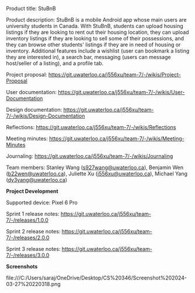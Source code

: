 Product title: StuBnB

Product description: StuBnB is a mobile Android app whose main users are university students in Canada. With StuBnB, students can upload housing listings if they are looking to rent out their housing location, they can upload inventory listings if they are looking to sell some of their possessions, and they can browse other students' listings if they are in need of housing or inventory. Additional features include a wishlist (user can bookmark a listing they are interested in), a search bar, messaging (users can message host/seller of a listing), and a profile tab.

Project proposal: https://git.uwaterloo.ca/j556xu/team-7/-/wikis/Project-Proposal

User documentation: https://git.uwaterloo.ca/j556xu/team-7/-/wikis/User-Documentation

Design documentation: https://git.uwaterloo.ca/j556xu/team-7/-/wikis/Design-Documentation

Reflections: https://git.uwaterloo.ca/j556xu/team-7/-/wikis/Reflections

Meeting minutes: https://git.uwaterloo.ca/j556xu/team-7/-/wikis/Meeting-Minutes 

Journaling: https://git.uwaterloo.ca/j556xu/team-7/-/wikis/Journaling 

Team members: Stanley Wang (s927wang@uwaterloo.ca), Benjamin Wen (b22wen@uwaterloo.ca), Juliette Xu (j556xu@uwaterloo.ca), Michael Yang (dy3yang@uwaterloo.ca)


**Project Development**

Supported device: Pixel 6 Pro

Sprint 1 release notes: https://git.uwaterloo.ca/j556xu/team-7/-/releases/1.0.0

Sprint 2 release notes: https://git.uwaterloo.ca/j556xu/team-7/-/releases/2.0.0

Sprint 3 release notes: https://git.uwaterloo.ca/j556xu/team-7/-/releases/3.0.0


**Screenshots**

file:///C:/Users/saraj/OneDrive/Desktop/CS%20346/Screenshot%202024-03-27%20220318.png

